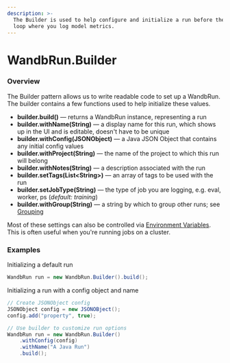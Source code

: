 ```yaml
---
description: >-
  The Builder is used to help configure and initialize a run before the training
  loop where you log model metrics.
---
```


# WandbRun.Builder

### Overview

The Builder pattern allows us to write readable code to set up a WandbRun. The builder contains a few functions used to help initialize these values.

* **builder.build\(\)** — returns a WandbRun instance, representing a run 
* **builder.withName\(String\)** — a display name for this run, which shows up in the UI and is editable, doesn't have to be unique
* **builder.withConfig\(JSONObject\)** — a Java JSON Object that contains any initial config values
* **builder.withProject\(String\)** — the name of the project to which this run will belong
* **builder.withNotes\(String\)** — a description associated with the run
* **builder.setTags\(List&lt;String&gt;\)** — an array of tags to be used with the run
* **builder.setJobType\(String\)** — the type of job you are logging, e.g. eval, worker, ps \(_default: training_\)
* **builder.withGroup\(String\)** — a string by which to group other runs; see [Grouping](../library/advanced/grouping.md)

Most of these settings can also be controlled via [Environment Variables](../library/environment-variables.md). This is often useful when you're running jobs on a cluster.

### Examples

Initializing a default run

```java
WandbRun run = new WandbRun.Builder().build();
```

Initializing a run with a config object and name

```java
// Create JSONObject config
JSONObject config = new JSONOBject();
config.add("property", true);

// Use builder to customize run options
WandbRun run = new WandbRun.Builder()
    .withConfig(config)
    .withName("A Java Run")
    .build();
```

 



